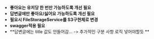 - **좋아요는 유저당 한 번만 가능하도록 개선 필요**
- **답변글에만 좋아요/싫어요 가능하도록 개선 필요**
- **필요시 FileStorageService를 S3구현체로 변경**
- **swagger적용 필요**
- **답변글에는 title 값도 안들어감... -> 추가적인 구분 사항 로직 넣어야할듯 **